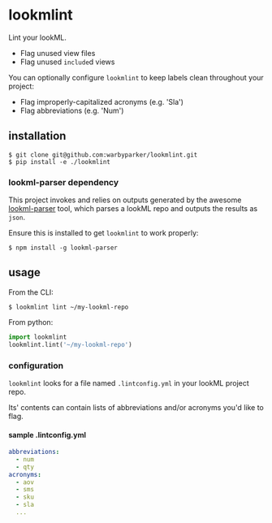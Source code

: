 # lookmlint

Lint your lookML.

- Flag unused view files
- Flag unused `include`d views

You can optionally configure `lookmlint` to keep labels clean throughout your project:

- Flag improperly-capitalized acronyms (e.g. 'Sla')
- Flag abbreviations (e.g. 'Num')

## installation

```
$ git clone git@github.com:warbyparker/lookmlint.git
$ pip install -e ./lookmlint
```

### lookml-parser dependency

This project invokes and relies on outputs generated by the awesome [lookml-parser](https://www.npmjs.com/package/lookml-parser) tool, which parses a lookML repo and outputs the results as `json`.

Ensure this is installed to get `lookmlint` to work properly:

```
$ npm install -g lookml-parser
```

## usage

From the CLI:

```
$ lookmlint lint ~/my-lookml-repo
```

From python:

```python
import lookmlint
lookmlint.lint('~/my-lookml-repo')
```

### configuration

`lookmlint` looks for a file named `.lintconfig.yml` in your lookML project repo.

Its' contents can contain lists of abbreviations and/or acronyms you'd like to flag.

#### sample .lintconfig.yml

```yml
abbreviations:
  - num
  - qty
acronyms:
  - aov
  - sms
  - sku
  - sla
  ...
```
